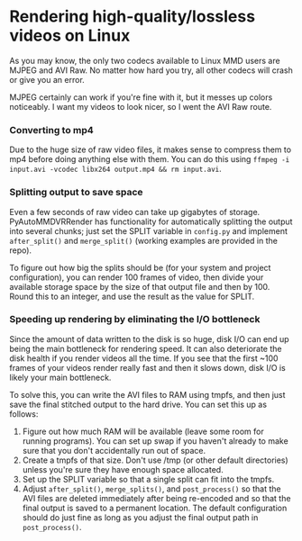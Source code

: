 # Rendering high-quality/lossless videos on Linux

As you may know, the only two codecs available to Linux MMD users are MJPEG and AVI Raw. No matter how hard you try, all other codecs will crash or give you an error.

MJPEG certainly can work if you're fine with it, but it messes up colors noticeably. I want my videos to look nicer, so I went the AVI Raw route.

### Converting to mp4

Due to the huge size of raw video files, it makes sense to compress them to mp4 before doing anything else with them. You can do this using `ffmpeg -i input.avi -vcodec libx264 output.mp4 && rm input.avi`.

### Splitting output to save space

Even a few seconds of raw video can take up gigabytes of storage. PyAutoMMDVRRender has functionality for automatically splitting the output into several chunks; just set the SPLIT variable in `config.py` and implement `after_split()` and `merge_split()` (working examples are provided in the repo).

To figure out how big the splits should be (for your system and project configuration), you can render 100 frames of video, then divide your available storage space by the size of that output file and then by 100. Round this to an integer, and use the result as the value for SPLIT.

### Speeding up rendering by eliminating the I/O bottleneck

Since the amount of data written to the disk is so huge, disk I/O can end up being the main bottleneck for rendering speed. It can also deteriorate the disk health if you render videos all the time. If you see that the first ~100 frames of your videos render really fast and then it slows down, disk I/O is likely your main bottleneck.

To solve this, you can write the AVI files to RAM using tmpfs, and then just save the final stitched output to the hard drive. You can set this up as follows:

1. Figure out how much RAM will be available (leave some room for running programs). You can set up swap if you haven't already to make sure that you don't accidentally run out of space.
2. Create a tmpfs of that size. Don't use /tmp (or other default directories) unless you're sure they have enough space allocated.
3. Set up the SPLIT variable so that a single split can fit into the tmpfs.
4. Adjust `after_split()`, `merge_splits()`, and `post_process()` so that the AVI files are deleted immediately after being re-encoded and so that the final output is saved to a permanent location. The default configuration should do just fine as long as you adjust the final output path in `post_process()`.
